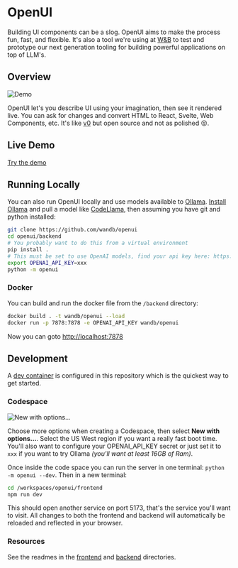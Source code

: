 # OpenUI

Building UI components can be a slog.  OpenUI aims to make the process fun, fast, and flexible.  It's also a tool we're using at [W&B](https://wandb.com) to test and prototype our next generation tooling for building powerful applications on top of LLM's.

## Overview

![Demo](./assets/demo.gif)

OpenUI let's you describe UI using your imagination, then see it rendered live.  You can ask for changes and convert HTML to React, Svelte, Web Components, etc.  It's like [v0](https://v0.dev) but open source and not as polished :stuck_out_tongue_closed_eyes:.

## Live Demo

[Try the demo](https://openui.fly.dev)

## Running Locally

You can also run OpenUI locally and use models available to [Ollama](https://ollama.com).  [Install Ollama](https://ollama.com/download) and pull a model like [CodeLlama](https://ollama.com/library/codellama), then assuming you have git and python installed:

```bash
git clone https://github.com/wandb/openui
cd openui/backend
# You probably want to do this from a virtual environment
pip install .
# This must be set to use OpenAI models, find your api key here: https://platform.openai.com/api-keys
export OPENAI_API_KEY=xxx
python -m openui
```

### Docker

You can build and run the docker file from the `/backend` directory:

```bash
docker build . -t wandb/openui --load
docker run -p 7878:7878 -e OPENAI_API_KEY wandb/openui
```

Now you can goto [http://localhost:7878](http://localhost:7878)

## Development

A [dev container](https://github.com/wandb/openui/blob/main/.devcontainer/devcontainer.json) is configured in this repository which is the quickest way to get started.

### Codespace

![New with options...](./assets/codespace.png)

Choose more options when creating a Codespace, then select **New with options...**.  Select the US West region if you want a really fast boot time.  You'll also want to configure your OPENAI_API_KEY secret or just set it to `xxx` if you want to try Ollama *(you'll want at least 16GB of Ram)*.

Once inside the code space you can run the server in one terminal: `python -m openui --dev`.  Then in a new terminal:

```bash
cd /workspaces/openui/frontend
npm run dev
```

This should open another service on port 5173, that's the service you'll want to visit.  All changes to both the frontend and backend will automatically be reloaded and reflected in your browser.

### Resources

See the readmes in the [frontend](./frontend/README.md) and [backend](./backend/README.md) directories.
